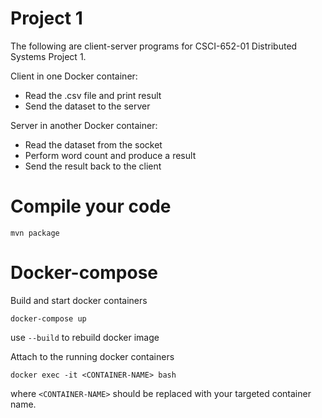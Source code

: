 # **Project 1**
The following are client-server programs for CSCI-652-01 Distributed Systems Project 1. 

Client in one Docker container:
- Read the .csv file and print result
- Send the dataset to the server
    
Server in another Docker container:
- Read the dataset from the socket 
- Perform word count and produce a result
- Send the result back to the client

# **Compile your code**
```
mvn package
```

# **Docker-compose**
Build and start docker containers
```
docker-compose up
```
use `--build` to rebuild docker image

Attach to the running docker containers
```
docker exec -it <CONTAINER-NAME> bash
```
where `<CONTAINER-NAME>` should be replaced with your targeted container name.